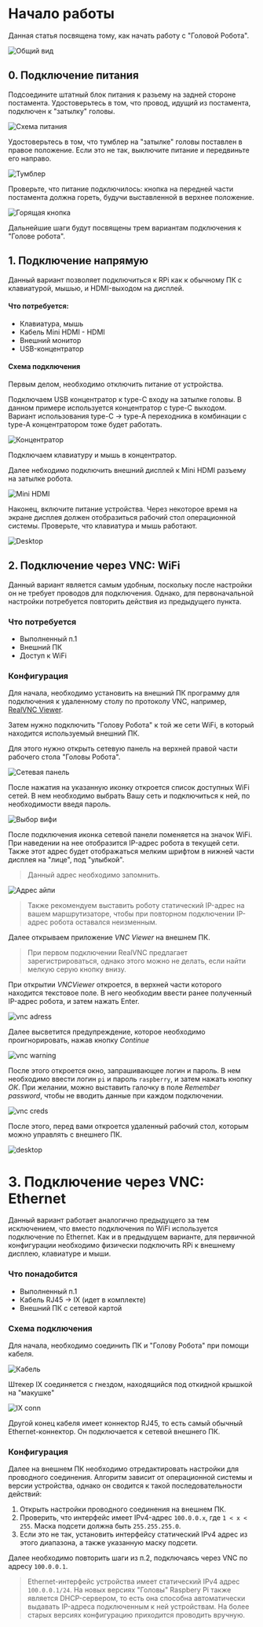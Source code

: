 # Начало работы

Данная статья посвящена тому, как начать работу с "Головой Робота".

![Общий вид](assets/head.jpg)

## 0. Подключение питания

Подсоедините штатный блок питания к разьему на задней стороне постамента. Удостоверьтесь в том, что провод, идущий из постамента, подключен к "затылку" головы.

![Схема питания](assets/power_cable.jpg)

Удостоверьтесь в том, что тумблер на "затылке" головы поставлен в правое положение. Если это не так, выключите питание и передвиньте его направо.

![Тумблер](assets/jumper_right.jpg)

Проверьте, что питание подключилось: кнопка на передней части постамента должна гореть, будучи выставленной в верхнее положение.

![Горящая кнопка](assets/button_lit.jpg)

Дальнейшие шаги будут посвящены трем вариантам подключения к "Голове робота".

## 1. Подключение напрямую

Данный вариант позволяет подключиться к RPi как к обычному ПК с клавиатурой, мышью, и HDMI-выходом на дисплей.

#### Что потребуется:
- Клавиатура, мышь
- Кабель Mini HDMI - HDMI
- Внешний монитор
- USB-концентратор 

#### Схема подключения

Первым делом, необходимо отключить питание от устройства.

Подключаем USB концентратор к type-С входу на затылке головы. В данном примере используется концентратор с type-C выходом. Вариант использования type-C -> type-A переходника в комбинации с type-A концентратором тоже будет работать.

![Концентратор](assets/usbhub.jpg)

Подключаем клавиатуру и мышь в концентратор.

Далее небходимо подключить внешний дисплей к Mini HDMI разъему на затылке робота.

![Mini HDMI](assets/hdmi.jpg)

Наконец, включите питание устройства. Через некоторое время на экране дисплея должен отобразиться рабочий стол операционной системы. Проверьте, что клавиатура и мышь работают.

![Desktop](assets/display.jpg)

## 2. Подключение через VNC: WiFi

Данный вариант является самым удобным, поскольку после настройки он не требует проводов для подключения. Однако, для первоначальной настройки потребуется повторить действия из предыдущего пункта.

### Что потребуется
- Выполненный п.1
- Внешний ПК
- Доступ к WiFi

### Конфигурация

Для начала, необходимо установить на внешний ПК программу для подключения к удаленному столу по протоколу VNC, например, [RealVNC Viewer](www.realvnc.com/en/connect/download/viewer/).

Затем нужно подключить "Голову Робота" к той же сети WiFi, в который находится используемый внешний ПК.

Для этого нужно открыть сетевую панель на верхней правой части рабочего стола "Головы Робота".

![Сетевая панель](assets/conn_icon.jpg)

После нажатия на указанную иконку откроется список доступных WiFi сетей. В нем необходимо выбрать Вашу сеть и подключиться к ней, по необходимости введя пароль.

![Выбор вифи](assets/conn_list.jpg)

После подключения иконка сетевой панели поменяется на значок WiFi. При наведении на нее отобразится IP-адрес робота в текущей сети. Также этот адрес будет отображаться мелким шрифтом в нижней части дисплея на "лице", под "улыбкой".

> Данный адрес необходимо запомнить.

![Адрес айпи](assets/conn_addr.jpg)

> Также рекомендуем выставить роботу статический IP-адрес на вашем маршрутизаторе, чтобы при повторном подключении IP-адрес робота оставался неизменным.

Далее открываем приложение *VNC Viewer* на внешнем ПК.

> При первом подключении RealVNC предлагает зарегистрироваться, однако этого можно не делать, если найти мелкую серую кнопку внизу.

При открытии *VNCViewer* откроется, в верхней части которого находится текстовое поле. В него необходим ввести ранее полученный IP-адрес робота, и затем нажать Enter.

![vnc adress](assets/vnc_addr.png)

Далее высветится предупреждение, которое необходимо проигнорировать, нажав кнопку *Continue*

![vnc warning](assets/vnc_warning.png)

После этого откроется окно, запрашивающее логин и пароль. В нем необходимо ввести логин ```pi``` и пароль ```raspberry```, и затем нажать кнопку *ОК*. При желании, можно выставить галочку в поле *Remember password*, чтобы не вводить данные при каждом подключении.

![vnc creds](assets/vnc_creds.png)

После этого, перед вами откроется удаленный рабочий стол, которым можно управлять с внешнего ПК.

![desktop](assets/vnc_display.png)

# 3. Подключение через VNC: Ethernet

Данный вариант работает аналогично предыдущего за тем исключением, что вместо подключения по WiFi используется подключение по Ethernet. Как и в предыдущем варианте, для первичной конфигурации необходимо физически подключить RPi к внешнему дисплею, клавиатуре и мыши.

### Что понадобится
- Выполненный п.1
- Кабель RJ45 -> IX (идет в комплекте)
- Внешний ПК с сетевой картой

### Схема подключения

Для начала, необходимо соединить ПК и "Голову Робота" при помощи кабеля.

![Кабель](assets/cable.jpg)

Штекер IX соединяется с гнездом, находящийся под откидной крышкой на "макушке"

![IX conn](assets/connection.jpg)

Другой конец кабеля имеет коннектор RJ45, то есть самый обычный Ethernet-коннектор. Он подключается к сетевой внешнего ПК.

### Конфигурация

Далее на внешнем ПК необходимо отредактировать настройки для проводного соединения. Алгоритм зависит от операционной системы и версии устройства, однако он сводится к такой последовательности действий:

1. Открыть настройки проводного соединения на внешнем ПК.
2. Проверить, что интерфейс имеет IPv4-адрес ```100.0.0.x```, где ```1 < x < 255```. Маска подсети должна быть ```255.255.255.0```.
3. Если это не так, установить интерфейсу статический IPv4 адрес из этого диапазона, а также указанную маску подсети.

Далее необходимо повторить шаги из п.2, подключаясь через VNC по адресу ```100.0.0.1```.

> Ethernet-интерфейс устройства имеет статический IPv4 адрес ```100.0.0.1/24```. На новых версиях "Головы" Raspbery Pi также является DHCP-сервером, то есть она способна автоматически выдавать IP-адреса подключенным к ней устройствам. На более старых версиях конфигурацию приходится проводить вручную.
